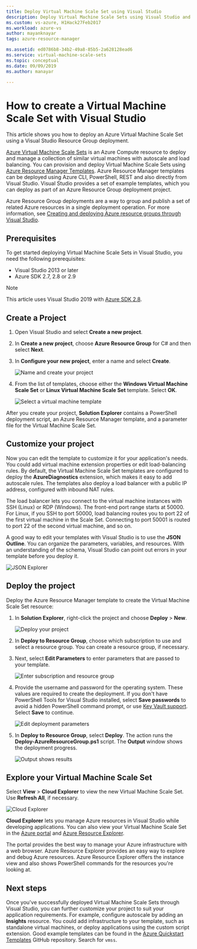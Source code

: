 ```yaml
---
title: Deploy Virtual Machine Scale Set using Visual Studio
description: Deploy Virtual Machine Scale Sets using Visual Studio and a Resource Manager template
ms.custom: vs-azure, H1Hack27Feb2017
ms.workload: azure-vs
author: mayanknayar
tags: azure-resource-manager

ms.assetid: ed0786b8-34b2-49a8-85b5-2a628128ead6
ms.service: virtual-machine-scale-sets
ms.topic: conceptual
ms.date: 09/09/2019
ms.author: manayar

---
```

# How to create a Virtual Machine Scale Set with Visual Studio

This article shows you how to deploy an Azure Virtual Machine Scale Set using a Visual Studio Resource Group deployment.

[Azure Virtual Machine Scale Sets](https://azure.microsoft.com/blog/azure-vm-scale-sets-public-preview/) is an Azure Compute resource to deploy and manage a collection of similar virtual machines with autoscale and load balancing. You can provision and deploy Virtual Machine Scale Sets using [Azure Resource Manager Templates](https://github.com/Azure/azure-quickstart-templates). Azure Resource Manager templates can be deployed using Azure CLI, PowerShell, REST and also directly from Visual Studio. Visual Studio provides a set of example templates, which you can deploy as part of an Azure Resource Group deployment project.

Azure Resource Group deployments are a way to group and publish a set of related Azure resources in a single deployment operation. For more information, see [Creating and deploying Azure resource groups through Visual Studio](../vs-azure-tools-resource-groups-deployment-projects-create-deploy.md).

## Prerequisites

To get started deploying Virtual Machine Scale Sets in Visual Studio, you need the following prerequisites:

* Visual Studio 2013 or later
* Azure SDK 2.7, 2.8 or 2.9

>[!NOTE]
>This article uses Visual Studio 2019 with [Azure SDK 2.8](https://azure.microsoft.com/blog/announcing-the-azure-sdk-2-8-for-net/).

## Create a Project <a name="creating-a-project"></a> 

1. Open Visual Studio and select **Create a new project**.

1. In **Create a new project**, choose **Azure Resource Group** for C# and then select **Next**.

1. In **Configure your new project**, enter a name and select **Create**.

    ![Name and create your project](media/virtual-machine-scale-sets-vs-create/configure-azure-resource-group.png)

1. From the list of templates, choose either the **Windows Virtual Machine Scale Set** or **Linux Virtual Machine Scale Set** template. Select **OK**.

   ![Select a virtual machine template](media/virtual-machine-scale-sets-vs-create/select-vm-template.png)

After you create your project, **Solution Explorer** contains a PowerShell deployment script, an Azure Resource Manager template, and a parameter file for the Virtual Machine Scale Set.

## Customize your project

Now you can edit the template to customize it for your application's needs. You could add virtual machine extension properties or edit load-balancing rules. By default, the Virtual Machine Scale Set templates are configured to deploy the **AzureDiagnostics** extension, which makes it easy to add autoscale rules. The templates also deploy a load balancer with a public IP address, configured with inbound NAT rules.

The load balancer lets you connect to the virtual machine instances with SSH (Linux) or RDP (Windows). The front-end port range starts at 50000. For Linux, if you SSH to port 50000, load balancing routes you to port 22 of the first virtual machine in the Scale Set. Connecting to port 50001 is routed to port 22 of the second virtual machine, and so on.

 A good way to edit your templates with Visual Studio is to use the **JSON Outline**. You can organize the parameters, variables, and resources. With an understanding of the schema, Visual Studio can point out errors in your template before you deploy it.

![JSON Explorer](media/virtual-machine-scale-sets-vs-create/json-explorer.png)

## Deploy the project

Deploy the Azure Resource Manager template to create the Virtual Machine Scale Set resource:

1. In **Solution Explorer**, right-click the project and choose **Deploy** > **New**.

    ![Deploy your project](media/virtual-machine-scale-sets-vs-create/deploy-new-project.png)

1. In **Deploy to Resource Group**, choose which subscription to use and select a resource group. You can create a resource group, if necessary.

1. Next, select **Edit Parameters** to enter parameters that are passed to your template.

   ![Enter subscription and resource group](media/virtual-machine-scale-sets-vs-create/deploy-to-resource-group.png)

1. Provide the username and password for the operating system. These values are required to create the deployment. If you don't have PowerShell Tools for Visual Studio installed, select **Save passwords** to avoid a hidden PowerShell command prompt, or use [Key Vault support](https://azure.microsoft.com/blog/keyvault-support-for-arm-templates/). Select **Save** to continue.

    ![Edit deployment parameters](media/virtual-machine-scale-sets-vs-create/edit-deployment-parameters.png)

1. In **Deploy to Resource Group**, select **Deploy**. The action runs the **Deploy-AzureResourceGroup.ps1** script. The **Output** window shows the deployment progress.

   ![Output shows results](media/virtual-machine-scale-sets-vs-create/deployment-output.png)

## Explore your Virtual Machine Scale Set <a name="exploring-your-virtual-machine-scale-set"></a>

Select **View** > **Cloud Explorer** to view the new Virtual Machine Scale Set. Use **Refresh All**, if necessary.

![Cloud Explorer](media/virtual-machine-scale-sets-vs-create/cloud-explorer.png)

**Cloud Explorer** lets you manage Azure resources in Visual Studio while developing applications. You can also view your Virtual Machine Scale Set in the [Azure portal](https://portal.azure.com) and [Azure Resource Explorer](https://resources.azure.com/).

 The portal provides the best way to manage your Azure infrastructure with a web browser. Azure Resource Explorer provides an easy way to explore and debug Azure resources. Azure Resource Explorer offers the instance view and also shows PowerShell commands for the resources you're looking at.

## Next steps

Once you've successfully deployed Virtual Machine Scale Sets through Visual Studio, you can further customize your project to suit your application requirements. For example, configure autoscale by adding an **Insights** resource. You could add infrastructure to your template, such as standalone virtual machines, or deploy applications using the custom script extension. Good example templates can be found in the [Azure Quickstart Templates](https://github.com/Azure/azure-quickstart-templates) GitHub repository. Search for `vmss`.
